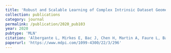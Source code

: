 ```yaml
---
title: 'Robust and Scalable Learning of Complex Intrinsic Dataset Geometry via ElPiGraph'
collection: publications
category: journal
permalink: /publication/2020_pub103
year: 2020
pubtype: 'MLN'
citation: 'Albergante L, Mirkes E, Bac J, Chen H, Martin A, Faure L, Barillot E, Pinello L, Gorban A, Zinovyev A. Robust and Scalable Learning of Complex Intrinsic Dataset Geometry via ElPiGraph. Entropy (Basel). 2020. 22(3):296'
paperurl: 'https://www.mdpi.com/1099-4300/22/3/296'
---
```


